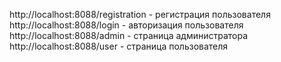 http://localhost:8088/registration  - регистрация пользователя
http://localhost:8088/login - авторизация пользователя
http://localhost:8088/admin  - страница администратора
http://localhost:8088/user - страница пользователя
